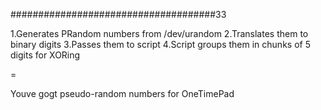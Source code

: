 #####################################33

1.Generates PRandom numbers from /dev/urandom
2.Translates them to binary digits
3.Passes them to script
4.Script groups them in chunks of 5 digits for XORing

=

Youve gogt pseudo-random numbers for OneTimePad
